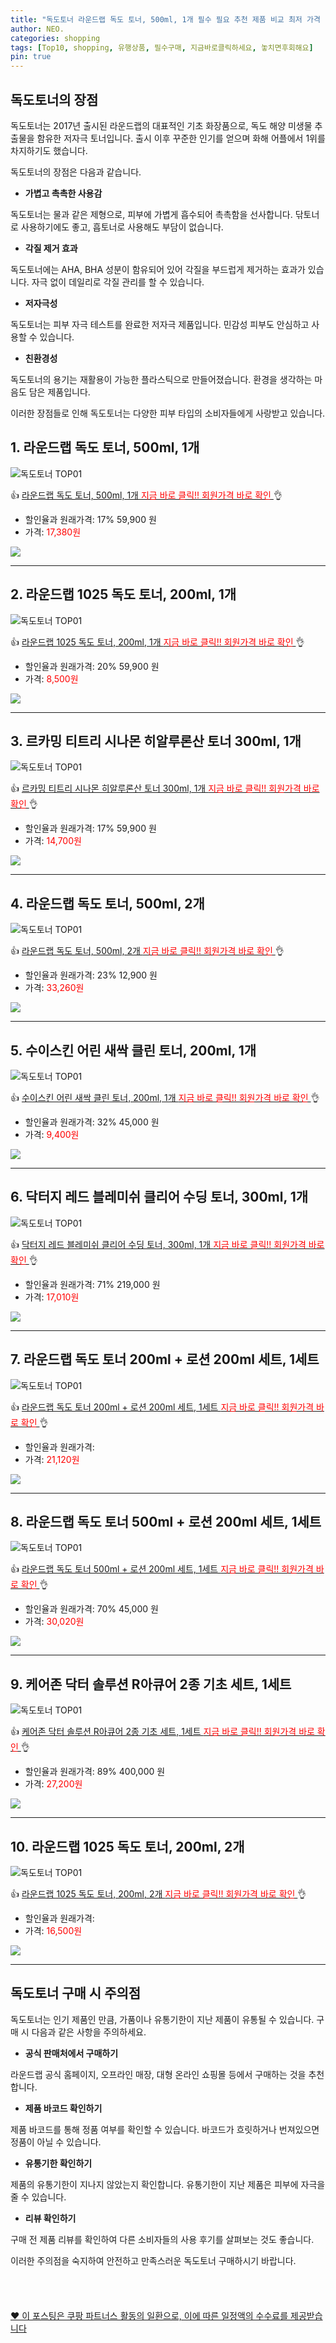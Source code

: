 ```yaml
---
title: "독도토너 라운드랩 독도 토너, 500ml, 1개 필수 필요 추천 제품 비교 최저 가격 비교 장점 구매 후기 구매평"
author: NEO.
categories: shopping
tags: [Top10, shopping, 유행상품, 필수구매, 지금바로클릭하세요, 놓치면후회해요]
pin: true
---
```

**<h2>독도토너의 장점</h2>**

독도토너는 2017년 출시된 라운드랩의 대표적인 기초 화장품으로, 독도 해양 미생물 추출물을 함유한 저자극 토너입니다. 출시 이후 꾸준한 인기를 얻으며 화해 어플에서 1위를 차지하기도 했습니다.

독도토너의 장점은 다음과 같습니다.

* **가볍고 촉촉한 사용감**

독도토너는 물과 같은 제형으로, 피부에 가볍게 흡수되어 촉촉함을 선사합니다. 닦토너로 사용하기에도 좋고, 흡토너로 사용해도 부담이 없습니다.

* **각질 제거 효과**

독도토너에는 AHA, BHA 성분이 함유되어 있어 각질을 부드럽게 제거하는 효과가 있습니다. 자극 없이 데일리로 각질 관리를 할 수 있습니다.

* **저자극성**

독도토너는 피부 자극 테스트를 완료한 저자극 제품입니다. 민감성 피부도 안심하고 사용할 수 있습니다.

* **친환경성**

독도토너의 용기는 재활용이 가능한 플라스틱으로 만들어졌습니다. 환경을 생각하는 마음도 담은 제품입니다.

이러한 장점들로 인해 독도토너는 다양한 피부 타입의 소비자들에게 사랑받고 있습니다.

   

## 1. 라운드랩 독도 토너, 500ml, 1개

![독도토너 TOP01](https://thumbnail9.coupangcdn.com/thumbnails/remote/490x490ex/image/retail/images/3226001223578882-9222f04f-560c-4035-a00c-4f83e43b2902.jpg)


👍 [라운드랩 독도 토너, 500ml, 1개 <font color=red> 지금 바로 클릭!! 회원가격 바로 확인 </font> ](https://link.coupang.com/re/AFFSDP?lptag=AF3617701&subid=GithubCoopas&pageKey=1414809213&traceid=V0-153&itemId=2451494211&vendorItemId=70445138100) 👌 


- 할인율과 원래가격: 17%  59,900   원
- 가격: <span style='color:red'>17,380원</span>

[![](/discount_price.png)](https://link.coupang.com/re/AFFSDP?lptag=AF3617701&subid=GithubCoopas&pageKey=1414809213&traceid=V0-153&itemId=2451494211&vendorItemId=70445138100)

---


   

## 2. 라운드랩 1025 독도 토너, 200ml, 1개

![독도토너 TOP01](https://thumbnail6.coupangcdn.com/thumbnails/remote/490x490ex/image/retail/images/2282567010300823-82e6a144-35b2-4602-b7a2-f5b8e8703863.jpg)


👍 [라운드랩 1025 독도 토너, 200ml, 1개 <font color=red> 지금 바로 클릭!! 회원가격 바로 확인 </font> ](https://link.coupang.com/re/AFFSDP?lptag=AF3617701&subid=GithubCoopas&pageKey=1414809213&traceid=V0-153&itemId=2779751047&vendorItemId=5484609359) 👌 


- 할인율과 원래가격: 20%  59,900   원
- 가격: <span style='color:red'>8,500원</span>

[![](/discount_price.png)](https://link.coupang.com/re/AFFSDP?lptag=AF3617701&subid=GithubCoopas&pageKey=1414809213&traceid=V0-153&itemId=2779751047&vendorItemId=5484609359)

---


   

## 3. 르카밍 티트리 시나몬 히알루론산 토너 300ml, 1개

![독도토너 TOP01](https://thumbnail8.coupangcdn.com/thumbnails/remote/490x490ex/image/vendor_inventory/0c23/e17553e1884a11d40a3f2eebf1192ceebac501c7d8ef1a6557eb33e6d411.jpg)


👍 [르카밍 티트리 시나몬 히알루론산 토너 300ml, 1개 <font color=red> 지금 바로 클릭!! 회원가격 바로 확인 </font> ](https://link.coupang.com/re/AFFSDP?lptag=AF3617701&subid=GithubCoopas&pageKey=7336299847&traceid=V0-153&itemId=18845600517&vendorItemId=87427821143) 👌 


- 할인율과 원래가격: 17%  59,900   원
- 가격: <span style='color:red'>14,700원</span>

[![](/discount_price.png)](https://link.coupang.com/re/AFFSDP?lptag=AF3617701&subid=GithubCoopas&pageKey=7336299847&traceid=V0-153&itemId=18845600517&vendorItemId=87427821143)

---


   

## 4. 라운드랩 독도 토너, 500ml, 2개

![독도토너 TOP01](https://thumbnail8.coupangcdn.com/thumbnails/remote/490x490ex/image/retail/images/d2bf24ec-d94d-4aec-ad26-5894ae4ca4929210993002707270213.png)


👍 [라운드랩 독도 토너, 500ml, 2개 <font color=red> 지금 바로 클릭!! 회원가격 바로 확인 </font> ](https://link.coupang.com/re/AFFSDP?lptag=AF3617701&subid=GithubCoopas&pageKey=1414809213&traceid=V0-153&itemId=19167549620&vendorItemId=86285862718) 👌 


- 할인율과 원래가격: 23%  12,900   원
- 가격: <span style='color:red'>33,260원</span>

[![](/discount_price.png)](https://link.coupang.com/re/AFFSDP?lptag=AF3617701&subid=GithubCoopas&pageKey=1414809213&traceid=V0-153&itemId=19167549620&vendorItemId=86285862718)

---


   

## 5. 수이스킨 어린 새싹 클린 토너, 200ml, 1개

![독도토너 TOP01](https://thumbnail9.coupangcdn.com/thumbnails/remote/490x490ex/image/retail/images/7812190032645116-916423a2-de92-4eba-9fc5-f706181da025.jpg)


👍 [수이스킨 어린 새싹 클린 토너, 200ml, 1개 <font color=red> 지금 바로 클릭!! 회원가격 바로 확인 </font> ](https://link.coupang.com/re/AFFSDP?lptag=AF3617701&subid=GithubCoopas&pageKey=5638524374&traceid=V0-153&itemId=18327439842&vendorItemId=76477331860) 👌 


- 할인율과 원래가격: 32%  45,000   원
- 가격: <span style='color:red'>9,400원</span>

[![](/discount_price.png)](https://link.coupang.com/re/AFFSDP?lptag=AF3617701&subid=GithubCoopas&pageKey=5638524374&traceid=V0-153&itemId=18327439842&vendorItemId=76477331860)

---


   

## 6. 닥터지 레드 블레미쉬 클리어 수딩 토너, 300ml, 1개

![독도토너 TOP01](https://thumbnail8.coupangcdn.com/thumbnails/remote/490x490ex/image/retail/images/1673498073616106-db6f5ef7-1cf8-4f4c-b882-1d8e7fffe7b9.jpg)


👍 [닥터지 레드 블레미쉬 클리어 수딩 토너, 300ml, 1개 <font color=red> 지금 바로 클릭!! 회원가격 바로 확인 </font> ](https://link.coupang.com/re/AFFSDP?lptag=AF3617701&subid=GithubCoopas&pageKey=4880173278&traceid=V0-153&itemId=19012525005&vendorItemId=73648417455) 👌 


- 할인율과 원래가격: 71%  219,000   원
- 가격: <span style='color:red'>17,010원</span>

[![](/discount_price.png)](https://link.coupang.com/re/AFFSDP?lptag=AF3617701&subid=GithubCoopas&pageKey=4880173278&traceid=V0-153&itemId=19012525005&vendorItemId=73648417455)

---


   

## 7. 라운드랩 독도 토너 200ml + 로션 200ml 세트, 1세트

![독도토너 TOP01](https://thumbnail9.coupangcdn.com/thumbnails/remote/490x490ex/image/retail/images/4089689149547748-3cdc53a9-9448-4a1f-ba79-553af99a0921.jpg)


👍 [라운드랩 독도 토너 200ml + 로션 200ml 세트, 1세트 <font color=red> 지금 바로 클릭!! 회원가격 바로 확인 </font> ](https://link.coupang.com/re/AFFSDP?lptag=AF3617701&subid=GithubCoopas&pageKey=6373126410&traceid=V0-153&itemId=13507841231&vendorItemId=80761919972) 👌 


- 할인율과 원래가격: 
- 가격: <span style='color:red'>21,120원</span>

[![](/discount_price.png)](https://link.coupang.com/re/AFFSDP?lptag=AF3617701&subid=GithubCoopas&pageKey=6373126410&traceid=V0-153&itemId=13507841231&vendorItemId=80761919972)

---


   

## 8. 라운드랩 독도 토너 500ml + 로션 200ml 세트, 1세트

![독도토너 TOP01](https://thumbnail10.coupangcdn.com/thumbnails/remote/490x490ex/image/retail/images/2422274665120793-2a898ec6-7477-460b-8a6e-7ed57067479f.jpg)


👍 [라운드랩 독도 토너 500ml + 로션 200ml 세트, 1세트 <font color=red> 지금 바로 클릭!! 회원가격 바로 확인 </font> ](https://link.coupang.com/re/AFFSDP?lptag=AF3617701&subid=GithubCoopas&pageKey=5065206671&traceid=V0-153&itemId=6845865291&vendorItemId=74138477804) 👌 


- 할인율과 원래가격: 70%  45,000   원
- 가격: <span style='color:red'>30,020원</span>

[![](/discount_price.png)](https://link.coupang.com/re/AFFSDP?lptag=AF3617701&subid=GithubCoopas&pageKey=5065206671&traceid=V0-153&itemId=6845865291&vendorItemId=74138477804)

---


   

## 9. 케어존 닥터 솔루션 R아큐어 2종 기초 세트, 1세트

![독도토너 TOP01](https://thumbnail10.coupangcdn.com/thumbnails/remote/490x490ex/image/vendor_inventory/9e08/674c8ef98abc5729d311fd328c79dd139ecc662eb3a3f2f5d8e4e0e14b31.jpg)


👍 [케어존 닥터 솔루션 R아큐어 2종 기초 세트, 1세트 <font color=red> 지금 바로 클릭!! 회원가격 바로 확인 </font> ](https://link.coupang.com/re/AFFSDP?lptag=AF3617701&subid=GithubCoopas&pageKey=4229778&traceid=V0-153&itemId=20326367&vendorItemId=85044543000) 👌 


- 할인율과 원래가격: 89%  400,000   원
- 가격: <span style='color:red'>27,200원</span>

[![](/discount_price.png)](https://link.coupang.com/re/AFFSDP?lptag=AF3617701&subid=GithubCoopas&pageKey=4229778&traceid=V0-153&itemId=20326367&vendorItemId=85044543000)

---


   

## 10. 라운드랩 1025 독도 토너, 200ml, 2개

![독도토너 TOP01](https://thumbnail8.coupangcdn.com/thumbnails/remote/490x490ex/image/retail/images/cbb745fb-0138-46ff-8307-570b6e3c47265706341798290454393.png)


👍 [라운드랩 1025 독도 토너, 200ml, 2개 <font color=red> 지금 바로 클릭!! 회원가격 바로 확인 </font> ](https://link.coupang.com/re/AFFSDP?lptag=AF3617701&subid=GithubCoopas&pageKey=1414809213&traceid=V0-153&itemId=19167223017&vendorItemId=86285547473) 👌 


- 할인율과 원래가격: 
- 가격: <span style='color:red'>16,500원</span>

[![](/discount_price.png)](https://link.coupang.com/re/AFFSDP?lptag=AF3617701&subid=GithubCoopas&pageKey=1414809213&traceid=V0-153&itemId=19167223017&vendorItemId=86285547473)

---
**<h2>독도토너 구매 시 주의점</h2>**

독도토너는 인기 제품인 만큼, 가품이나 유통기한이 지난 제품이 유통될 수 있습니다. 구매 시 다음과 같은 사항을 주의하세요.

* **공식 판매처에서 구매하기**

라운드랩 공식 홈페이지, 오프라인 매장, 대형 온라인 쇼핑몰 등에서 구매하는 것을 추천합니다.

* **제품 바코드 확인하기**

제품 바코드를 통해 정품 여부를 확인할 수 있습니다. 바코드가 흐릿하거나 번져있으면 정품이 아닐 수 있습니다.

* **유통기한 확인하기**

제품의 유통기한이 지나지 않았는지 확인합니다. 유통기한이 지난 제품은 피부에 자극을 줄 수 있습니다.

* **리뷰 확인하기**

구매 전 제품 리뷰를 확인하여 다른 소비자들의 사용 후기를 살펴보는 것도 좋습니다.

이러한 주의점을 숙지하여 안전하고 만족스러운 독도토너 구매하시기 바랍니다.<br><br><br><br><br> [ ❤  이 포스팅은 쿠팡 파트너스 활동의 일환으로, 이에 따른 일정액의 수수료를 제공받습니다](https://link.coupang.com/a/bcEFyh)